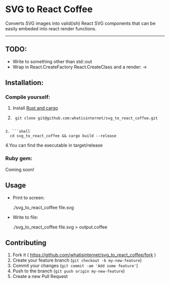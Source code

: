 # SVG to React Coffee

Converts SVG images into valid(ish) React SVG components that can be easily
embeded into react render functions.

-----

## TODO:
- Write to something other than std::out
- Wrap in React.CreateFactory React.CreateClass and a render: ->

## Installation:

### Compile yourself:

1. Install [Rust and cargo](http://doc.crates.io/)

2. ```shell
    git clone git@github.com:whatisinternet/svg_to_react_coffee.git
  ```

3. ```shell
    cd svg_to_react_coffee && cargo build --release
  ```

4.You can find the executable in target/release

### Ruby gem:
  Coming soon!

## Usage
  - Print to screen:

    ./svg_to_react_coffee file.svg

  - Write to file:

    ./svg_to_react_coffee file.svg > output.coffee

## Contributing

1. Fork it ( https://github.com/whatisinternet/svg_to_react_coffee/fork )
2. Create your feature branch (`git checkout -b my-new-feature`)
3. Commit your changes (`git commit -am 'Add some feature'`)
4. Push to the branch (`git push origin my-new-feature`)
5. Create a new Pull Request
